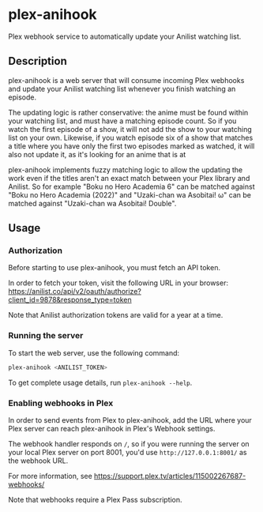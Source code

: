 # plex-anihook

Plex webhook service to automatically update your Anilist watching list.

## Description

plex-anihook is a web server that will consume incoming Plex webhooks and update your Anilist watching list whenever you finish watching an episode.

The updating logic is rather conservative: the anime must be found within your watching list, and must have a matching episode count. So if you watch the first episode of a show, it will not add the show to your watching list on your own. Likewise, if you watch episode six of a show that matches a title where you have only the first two episodes marked as watched, it will also not update it, as it's looking for an anime that is at 

plex-anihook implements fuzzy matching logic to allow the updating the work even if the titles aren't an exact match between your Plex library and Anilist. So for example "Boku no Hero Academia 6" can be matched against "Boku no Hero Academia (2022)" and "Uzaki-chan wa Asobitai! ω" can be matched against "Uzaki-chan wa Asobitai! Double".

## Usage

### Authorization

Before starting to use plex-anihook, you must fetch an API token.

In order to fetch your token, visit the following URL in your browser: https://anilist.co/api/v2/oauth/authorize?client_id=9878&response_type=token

Note that Anilist authorization tokens are valid for a year at a time.

### Running the server

To start the web server, use the following command:

```bash
plex-anihook <ANILIST_TOKEN>
```

To get complete usage details, run `plex-anihook --help`.

### Enabling webhooks in Plex

In order to send events from Plex to plex-anihook, add the URL where your Plex server can reach plex-anihook in Plex's Webhook settings.

The webhook handler responds on `/`, so if you were running the server on your local Plex server on port 8001, you'd use `http://127.0.0.1:8001/` as the webhook URL.

For more information, see https://support.plex.tv/articles/115002267687-webhooks/

Note that webhooks require a Plex Pass subscription.
